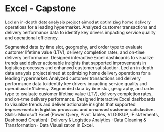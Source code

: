 # Excel - Capstone

Led an in-depth data analysis project aimed at optimizing home delivery operations for a leading hypermarket. Analyzed customer transactions and delivery performance data to identify key drivers impacting service quality and operational efficiency.

Segmented data by time slot, geography, and order type to evaluate customer lifetime value (LTV), delivery completion rates, and on-time delivery performance. Designed interactive Excel dashboards to visualize trends and deliver actionable insights that supported improvements in logistics processes and enhanced customer satisfaction.
Led an in-depth data analysis project aimed at optimizing home delivery operations for a leading hypermarket. Analyzed customer transactions and delivery performance data to identify key drivers impacting service quality and operational efficiency. Segmented data by time slot, geography, and order type to evaluate customer lifetime value (LTV), delivery completion rates, and on-time delivery performance. Designed interactive Excel dashboards to visualize trends and deliver actionable insights that supported improvements in logistics processes and enhanced customer satisfaction.
Skills: Microsoft Excel (Power Query, Pivot Tables, VLOOKUP, IF statements, Dashboard Creation) · Delivery & Logistics Analytics · Data Cleaning & Transformation · Data Visualization in Excel.
